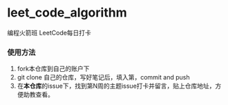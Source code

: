 # leet_code_algorithm
编程火箭班 LeetCode每日打卡

### 使用方法
1. fork本仓库到自己的账户下
2. git clone 自己的仓库，写好笔记后，填入第，commit and push
3. 在**本仓库**的issue下，找到第N周的主题issue打卡并留言，贴上仓库地址，方便助教查看。

